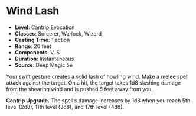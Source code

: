 # Wind Lash

- **Level**: Cantrip Evocation
- **Classes**: Sorcerer, Warlock, Wizard
- **Casting Time**: 1 action
- **Range**: 20 feet
- **Components**: V, S
- **Duration**: Instantaneous
- **Source**: Deep Magic 5e

Your swift gesture creates a solid lash of howling wind. Make a melee spell attack against the target. On a hit, the target takes 1d8 slashing damage from the shearing wind and is pushed 5 feet away from you.

**Cantrip Upgrade.** The spell’s damage increases by 1d8 when you reach 5th level (2d8), 11th level (3d8), and 17th level (4d8).
